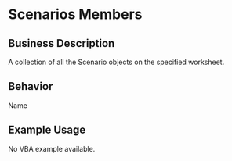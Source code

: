# Scenarios Members

## Business Description
A collection of all the Scenario objects on the specified worksheet.

## Behavior
Name

## Example Usage
No VBA example available.